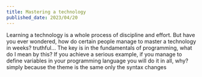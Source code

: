 ```yaml
---
title: Mastering a technology
published_date: 2023/04/20
---
```


Learning a technology is a whole process of discipline and effort. But have you ever wondered, how do certain people manage to master a technology in weeks?
truthful... The key is in the fundamentals of programming, what do I mean by this? If you achieve a serious example, if you manage to define variables in your programming language you will do it in all, why? simply because the theme is the same only the syntax changes